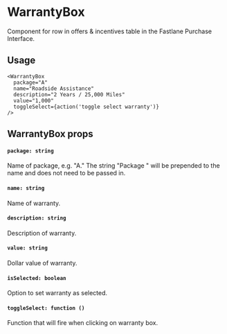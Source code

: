 # WarrantyBox

Component for row in offers & incentives table in the Fastlane Purchase Interface.

## Usage

```
<WarrantyBox
  package="A"
  name="Roadside Assistance"
  description="2 Years / 25,000 Miles"
  value="1,000"
  toggleSelect={action('toggle select warranty')}
/>
```

## WarrantyBox props
#### `package: string`
Name of package, e.g. "A." The string "Package " will be prepended to the name and does not need to be passed in.

#### `name: string`
Name of warranty.

#### `description: string`
Description of warranty.

#### `value: string`
Dollar value of warranty.

#### `isSelected: boolean`
Option to set warranty as selected.

#### `toggleSelect: function ()`
Function that will fire when clicking on warranty box.